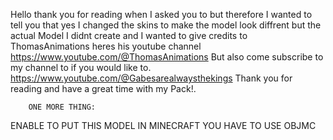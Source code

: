Hello thank you for reading when I asked you to but therefore I wanted to tell you that yes I changed the skins to make the model look diffrent but the actual Model I didnt create and I wanted to give credits to ThomasAnimations heres his youtube channel https://www.youtube.com/@ThomasAnimations
But also come subscribe to my channel to if you would like to.
https://www.youtube.com/@Gabesarealwaysthekings
Thank you for reading and have a great time with my Pack!.




        ONE MORE THING:

 ENABLE TO PUT THIS MODEL IN MINECRAFT YOU HAVE TO USE OBJMC
